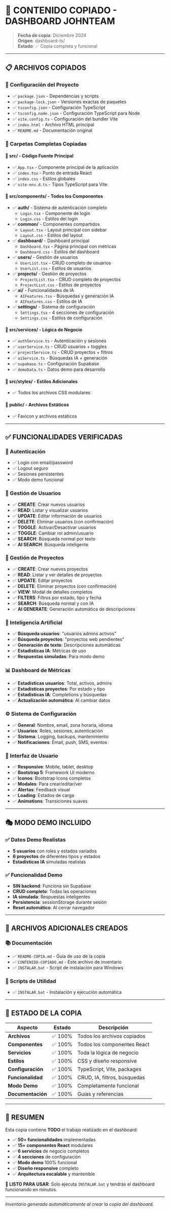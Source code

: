 # 📁 CONTENIDO COPIADO - DASHBOARD JOHNTEAM

> **Fecha de copia**: Diciembre 2024  
> **Origen**: dashboard-ts/  
> **Estado**: ✅ Copia completa y funcional

---

## 📋 ARCHIVOS COPIADOS

### 🔧 Configuración del Proyecto

- ✅ `package.json` - Dependencias y scripts
- ✅ `package-lock.json` - Versiones exactas de paquetes
- ✅ `tsconfig.json` - Configuración TypeScript
- ✅ `tsconfig.node.json` - Configuración TypeScript para Node
- ✅ `vite.config.ts` - Configuración del bundler Vite
- ✅ `index.html` - Archivo HTML principal
- ✅ `README.md` - Documentación original

### 📁 Carpetas Completas Copiadas

#### 🎯 src/ - Código Fuente Principal

- ✅ `App.tsx` - Componente principal de la aplicación
- ✅ `index.tsx` - Punto de entrada React
- ✅ `index.css` - Estilos globales
- ✅ `vite-env.d.ts` - Tipos TypeScript para Vite

#### 🧩 src/components/ - Todos los Componentes

- ✅ **auth/** - Sistema de autenticación completo
  - `Login.tsx` - Componente de login
  - `Login.css` - Estilos del login
- ✅ **common/** - Componentes compartidos
  - `Layout.tsx` - Layout principal con sidebar
  - `Layout.css` - Estilos del layout
- ✅ **dashboard/** - Dashboard principal
  - `Dashboard.tsx` - Página principal con métricas
  - `Dashboard.css` - Estilos del dashboard
- ✅ **users/** - Gestión de usuarios
  - `UserList.tsx` - CRUD completo de usuarios
  - `UserList.css` - Estilos de usuarios
- ✅ **projects/** - Gestión de proyectos
  - `ProjectList.tsx` - CRUD completo de proyectos
  - `ProjectList.css` - Estilos de proyectos
- ✅ **ai/** - Funcionalidades de IA
  - `AIFeatures.tsx` - Búsquedas y generación IA
  - `AIFeatures.css` - Estilos de IA
- ✅ **settings/** - Sistema de configuración
  - `Settings.tsx` - 4 secciones de configuración
  - `Settings.css` - Estilos de configuración

#### 🔌 src/services/ - Lógica de Negocio

- ✅ `authService.ts` - Autenticación y sesiones
- ✅ `userService.ts` - CRUD usuarios + toggles
- ✅ `projectService.ts` - CRUD proyectos + filtros
- ✅ `aiService.ts` - Búsquedas IA + generación
- ✅ `supabase.ts` - Configuración Supabase
- ✅ `demoData.ts` - Datos demo para desarrollo

#### 🎨 src/styles/ - Estilos Adicionales

- ✅ Todos los archivos CSS modulares

#### 📂 public/ - Archivos Estáticos

- ✅ Favicon y archivos estáticos

---

## ✅ FUNCIONALIDADES VERIFICADAS

### 🔐 Autenticación

- ✅ Login con email/password
- ✅ Logout seguro
- ✅ Sesiones persistentes
- ✅ Modo demo funcional

### 👥 Gestión de Usuarios

- ✅ **CREATE**: Crear nuevos usuarios
- ✅ **READ**: Listar y visualizar usuarios
- ✅ **UPDATE**: Editar información de usuarios
- ✅ **DELETE**: Eliminar usuarios (con confirmación)
- ✅ **TOGGLE**: Activar/Desactivar usuarios
- ✅ **TOGGLE**: Cambiar rol admin/usuario
- ✅ **SEARCH**: Búsqueda normal por texto
- ✅ **AI SEARCH**: Búsqueda inteligente

### 📁 Gestión de Proyectos

- ✅ **CREATE**: Crear nuevos proyectos
- ✅ **READ**: Listar y ver detalles de proyectos
- ✅ **UPDATE**: Editar proyectos
- ✅ **DELETE**: Eliminar proyectos (con confirmación)
- ✅ **VIEW**: Modal de detalles completos
- ✅ **FILTERS**: Filtros por estado, tipo y fecha
- ✅ **SEARCH**: Búsqueda normal y con IA
- ✅ **AI GENERATE**: Generación automática de descripciones

### 🤖 Inteligencia Artificial

- ✅ **Búsqueda usuarios**: "usuarios admins activos"
- ✅ **Búsqueda proyectos**: "proyectos web pendientes"
- ✅ **Generación de texto**: Descripciones automáticas
- ✅ **Estadísticas IA**: Métricas de uso
- ✅ **Respuestas simuladas**: Para modo demo

### 📊 Dashboard de Métricas

- ✅ **Estadísticas usuarios**: Total, activos, admins
- ✅ **Estadísticas proyectos**: Por estado y tipo
- ✅ **Estadísticas IA**: Completions y búsquedas
- ✅ **Actualización automática**: Al cambiar datos

### ⚙️ Sistema de Configuración

- ✅ **General**: Nombre, email, zona horaria, idioma
- ✅ **Usuarios**: Roles, sesiones, autenticación
- ✅ **Sistema**: Logging, backups, mantenimiento
- ✅ **Notificaciones**: Email, push, SMS, eventos

### 🎨 Interfaz de Usuario

- ✅ **Responsive**: Mobile, tablet, desktop
- ✅ **Bootstrap 5**: Framework UI moderno
- ✅ **Iconos**: Bootstrap Icons completos
- ✅ **Modales**: Para crear/editar/ver
- ✅ **Alertas**: Feedback visual
- ✅ **Loading**: Estados de carga
- ✅ **Animations**: Transiciones suaves

---

## 🎭 MODO DEMO INCLUIDO

### ✅ Datos Demo Realistas

- **5 usuarios** con roles y estados variados
- **6 proyectos** de diferentes tipos y estados
- **Estadísticas IA** simuladas realistas

### ✅ Funcionalidad Demo

- **SIN backend**: Funciona sin Supabase
- **CRUD completo**: Todas las operaciones
- **IA simulada**: Respuestas inteligentes
- **Persistencia**: sessionStorage durante sesión
- **Reset automático**: Al cerrar navegador

---

## 🚀 ARCHIVOS ADICIONALES CREADOS

### 📚 Documentación

- ✅ `README-COPIA.md` - Guía de uso de la copia
- ✅ `CONTENIDO-COPIADO.md` - Este archivo de inventario
- ✅ `INSTALAR.bat` - Script de instalación para Windows

### 🔧 Scripts de Utilidad

- ✅ `INSTALAR.bat` - Instalación y ejecución automática

---

## 🎯 ESTADO DE LA COPIA

| Aspecto           | Estado  | Descripción                  |
| ----------------- | ------- | ---------------------------- |
| **Archivos**      | ✅ 100% | Todos los archivos copiados  |
| **Componentes**   | ✅ 100% | Todos los componentes React  |
| **Servicios**     | ✅ 100% | Toda la lógica de negocio    |
| **Estilos**       | ✅ 100% | CSS y diseño responsive      |
| **Configuración** | ✅ 100% | TypeScript, Vite, packages   |
| **Funcionalidad** | ✅ 100% | CRUD, IA, filtros, búsquedas |
| **Modo Demo**     | ✅ 100% | Completamente funcional      |
| **Documentación** | ✅ 100% | Guías y referencias          |

---

## 🎉 RESUMEN

Esta copia contiene **TODO** el trabajo realizado en el dashboard:

- ✅ **50+ funcionalidades** implementadas
- ✅ **15+ componentes React** modulares
- ✅ **6 servicios** de negocio completos
- ✅ **4 secciones** de configuración
- ✅ **Modo demo** 100% funcional
- ✅ **Diseño responsive** completo
- ✅ **Arquitectura escalable** y mantenible

**🎯 LISTO PARA USAR**: Solo ejecuta `INSTALAR.bat` y tendrás el dashboard funcionando en minutos.

---

_Inventario generado automáticamente al crear la copia del dashboard._

